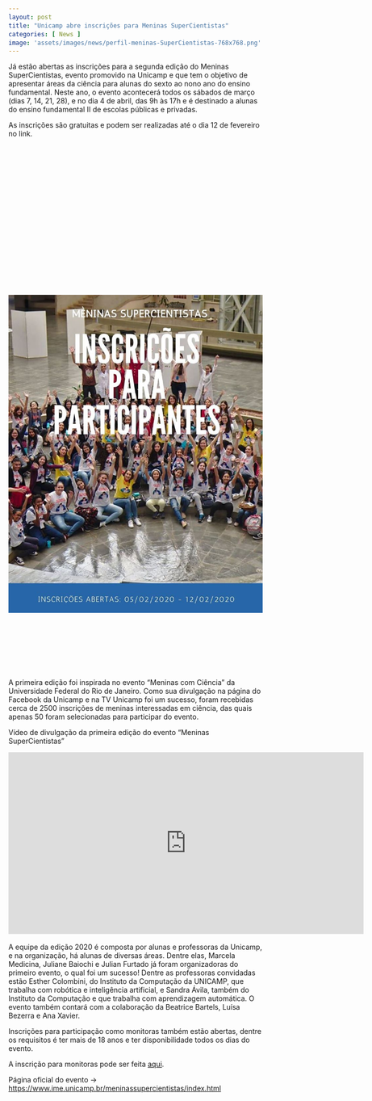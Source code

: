 ```yaml
---
layout: post
title: "Unicamp abre inscrições para Meninas SuperCientistas"
categories: [ News ]
image: 'assets/images/news/perfil-meninas-SuperCientistas-768x768.png'
---
```


Já estão abertas as inscrições para a segunda edição do Meninas SuperCientistas, evento promovido na Unicamp e que tem o objetivo de apresentar áreas da ciência para alunas do sexto ao nono ano do ensino fundamental. Neste ano, o evento acontecerá todos os sábados de março (dias 7, 14, 21, 28), e no dia 4 de abril, das 9h às 17h e é destinado a alunas do ensino fundamental II de escolas públicas e privadas.

As inscrições são gratuitas e podem ser realizadas até o dia 12 de fevereiro no link.

<!-- QUADRADO -->
<script async src="//pagead2.googlesyndication.com/pagead/js/adsbygoogle.js"></script>
<ins class="adsbygoogle"
style="display:inline-block;width:336px;height:280px"
data-ad-client="ca-pub-2838251107855362"
data-ad-slot="5351066970"></ins>
<script>
(adsbygoogle = window.adsbygoogle || []).push({});
</script>

![inscrições](/assets/images/news/inscricoes.jpg)

<!-- MINI ANÚNCIO -->
<script async src="//pagead2.googlesyndication.com/pagead/js/adsbygoogle.js"></script>
<!-- Games Root -->
<ins class="adsbygoogle"
style="display:inline-block;width:730px;height:95px"
data-ad-client="ca-pub-2838251107855362"
data-ad-slot="5351066970"></ins>
<script>
(adsbygoogle = window.adsbygoogle || []).push({});
</script>

A primeira edição foi inspirada no evento “Meninas com Ciência” da Universidade Federal do Rio de Janeiro. Como sua divulgação na página do Facebook da Unicamp e na TV Unicamp foi um sucesso, foram recebidas cerca de 2500 inscrições de meninas interessadas em ciência, das quais apenas 50 foram selecionadas para participar do evento.

Vídeo de divulgação da primeira edição do evento “Meninas SuperCientistas”

<!-- RETANGULO LARGO 2 -->
<script async src="//pagead2.googlesyndication.com/pagead/js/adsbygoogle.js"></script>
<ins class="adsbygoogle"
style="display:block; text-align:center;"
data-ad-layout="in-article"
data-ad-format="fluid"
data-ad-client="ca-pub-2838251107855362"
data-ad-slot="8549252987"></ins>
<script>
(adsbygoogle = window.adsbygoogle || []).push({});
</script>

<iframe width="704" height="360" src="https://www.youtube.com/embed/IvaPDplyBrw" frameborder="0" allow="accelerometer; autoplay; encrypted-media; gyroscope; picture-in-picture" allowfullscreen></iframe>

<!-- RETANGULO LARGO -->
<script async src="https://pagead2.googlesyndication.com/pagead/js/adsbygoogle.js"></script>
<!-- Informat -->
<ins class="adsbygoogle"
style="display:block"
data-ad-client="ca-pub-2838251107855362"
data-ad-slot="2327980059"
data-ad-format="auto"
data-full-width-responsive="true"></ins>
<script>
(adsbygoogle = window.adsbygoogle || []).push({});
</script>

A equipe da edição 2020 é composta por alunas e professoras da Unicamp, e na organização, há alunas de diversas áreas. Dentre elas, Marcela Medicina, Juliane Baiochi e Julian Furtado já foram organizadoras do primeiro evento, o qual foi um sucesso! Dentre as professoras convidadas estão Esther Colombini, do Instituto da Computação da UNICAMP, que trabalha com robótica e inteligência artificial, e Sandra Ávila, também do Instituto da Computação e que trabalha com aprendizagem automática. O evento também contará com a colaboração da Beatrice Bartels, Luísa Bezerra e Ana Xavier.

Inscrições para participação como monitoras também estão abertas, dentre os requisitos é ter mais de 18 anos e ter disponibilidade todos os dias do evento.

A inscrição para monitoras pode ser feita [aqui](https://www.ime.unicamp.br/meninassupercientistas/monitoras.html).

Página oficial do evento → https://www.ime.unicamp.br/meninassupercientistas/index.html
